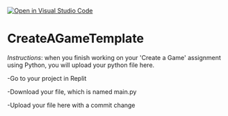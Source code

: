 [![Open in Visual Studio Code](https://classroom.github.com/assets/open-in-vscode-c66648af7eb3fe8bc4f294546bfd86ef473780cde1dea487d3c4ff354943c9ae.svg)](https://classroom.github.com/online_ide?assignment_repo_id=9832746&assignment_repo_type=AssignmentRepo)
# CreateAGameTemplate
*Instructions*: when you finish working on your 'Create a Game' assignment using Python, you will upload your python file here.

-Go to your project in Replit

-Download your file, which is named main.py

-Upload your file here with a commit change
